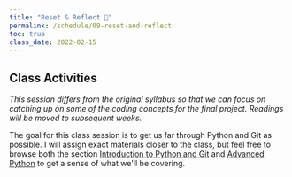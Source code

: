 ```yaml
---
title: "Reset & Reflect 🚨"
permalink: /schedule/09-reset-and-reflect
toc: true
class_date: 2022-02-15
---
```


## Class Activities

*This session differs from the original syllabus so that we can focus on catching up on some of the coding concepts for the final project. Readings will be moved to subsequent weeks.*

The goal for this class session is to get us far through Python and Git as possible. I will assign exact materials closer to the class, but feel free to browse both the section [Introduction to Python and Git]({{site.baseurl}}/materials/intro-python-git/02-beggining-python) and [Advanced Python]({{site.baseurl}}/materials/advanced-python/01-more-python) to get a sense of what we'll be covering.
